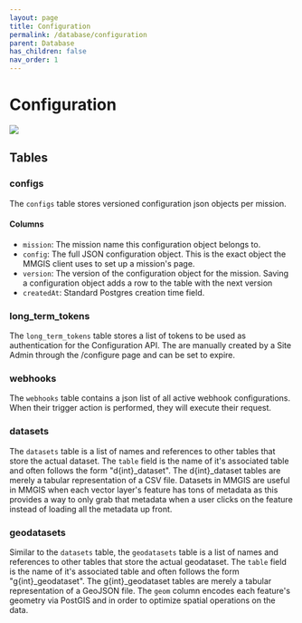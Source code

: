 ```yaml
---
layout: page
title: Configuration
permalink: /database/configuration
parent: Database
has_children: false
nav_order: 1
---
```


# Configuration

![](/MMGIS/assets/images/database_schemas/configuration.png)

## Tables

### configs

The `configs` table stores versioned configuration json objects per mission.

#### Columns

- `mission`: The mission name this configuration object belongs to.
- `config`: The full JSON configuration object. This is the exact object the MMGIS client uses to set up a mission's page.
- `version`: The version of the configuration object for the mission. Saving a configuration object adds a row to the table with the next version
- `createdAt`: Standard Postgres creation time field.

### long_term_tokens

The `long_term_tokens` table stores a list of tokens to be used as authentication for the Configuration API. The are manually created by a Site Admin through the /configure page and can be set to expire.

### webhooks

The `webhooks` table contains a json list of all active webhook configurations. When their trigger action is performed, they will execute their request.

### datasets

The `datasets` table is a list of names and references to other tables that store the actual dataset. The `table` field is the name of it's associated table and often follows the form "d{int}\_dataset". The d{int}\_dataset tables are merely a tabular representation of a CSV file. Datasets in MMGIS are useful in MMGIS when each vector layer's feature has tons of metadata as this provides a way to only grab that metadata when a user clicks on the feature instead of loading all the metadata up front.

### geodatasets

Similar to the `datasets` table, the `geodatasets` table is a list of names and references to other tables that store the actual geodataset. The `table` field is the name of it's associated table and often follows the form "g{int}\_geodataset". The g{int}\_geodataset tables are merely a tabular representation of a GeoJSON file. The `geom` column encodes each feature's geometry via PostGIS and in order to optimize spatial operations on the data.
